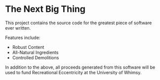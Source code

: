 # The Next Big Thing

This project contains the source code for the greatest piece of software
ever written.

Features include:

* Robust Content
* All-Natural Ingredients
* Controlled Demolitions

In addition to the above, all proceeds generated from this software will
be used to fund Recreational Eccentricity at the University of Whimsy.